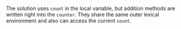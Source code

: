 The solution uses `count` in the local variable, but addition methods are written right into the `counter`. They share the same outer lexical environment and also can access the current `count`.
